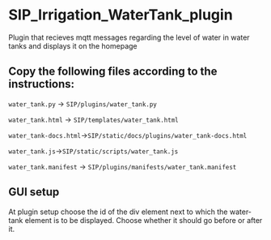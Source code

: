 # SIP_Irrigation_WaterTank_plugin
Plugin that recieves mqtt messages regarding the level of water in water tanks and displays it on the homepage

## Copy the following files according to the instructions:

`water_tank.py` -> `SIP/plugins/water_tank.py`

`water_tank.html` -> `SIP/templates/water_tank.html`

`water_tank-docs.html`->`SIP/static/docs/plugins/water_tank-docs.html`

`water_tank.js`->`SIP/static/scripts/water_tank.js`

`water_tank.manifest` -> `SIP/plugins/manifests/water_tank.manifest`

## GUI setup
At plugin setup choose the id of the div element next to which the water-tank element is to be displayed.
Choose whether it should go before or after it.
